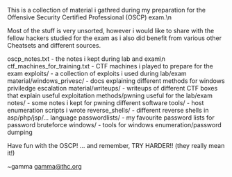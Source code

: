 This is a collection of material i gathred during my preparation for the Offensive Security Certified Professional (OSCP) exam.\n

Most of the stuff is very unsorted, however i would like to share with the fellow hackers studied for the exam as i also did benefit from various other Cheatsets and different sources.

oscp_notes.txt					- the notes i kept during lab and exam\n
ctf_machines_for_training.txt	- CTF machines i played to prepare for the exam
exploits/						- a collection of exploits i used during lab/exam
material/windows_privesc/		- docs explaining different methods for windows priviledge escalation
material/writeups/				- writeups of different CTF boxes that explain useful exploitation methods/pwning useful for the lab/exam
notes/							- some notes i kept for pwning different software
tools/							- host enumeration scripts i wrote
reverse_shells/					- different reverse shells in asp/php/jsp/... language
passwordlists/					- my favourite password lists for password bruteforce
windows/						- tools for windows enumeration/password dumping


Have fun with the OSCP!
... and remember, TRY HARDER!!  (they really mean it!)

~gamma <gamma@thc.org>

